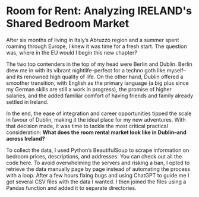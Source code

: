 # Room for Rent: Analyzing IRELAND's Shared Bedroom Market
After six months of living in Italy’s Abruzzo region and a summer spent roaming through Europe, I knew it was time for a fresh start. The question was, where in the EU would I begin this new chapter?

The two top contenders in the top of my head were Berlin and Dublin. Berlin drew me in with its vibrant nightlife–perfect for a techno goth like myself–and its renowned high quality of life. On the other hand, Dublin offered a smoother transition, with English as the primary language (a big plus since my German skills are still a work in progress), the promise of higher salaries, and the added familiar comfort of having friends and family already settled in Ireland.

In the end, the ease of integration and career opportunities tipped the scale in favour of Dublin, making it the ideal place for my new adventures. With that decision made, it was time to tackle the most critical practical consideration: **What does the room rental market look like in Dublin–and across Ireland?**

To collect the data, I used Python’s BeautifulSoup to scrape information on bedroom prices, descriptions, and addresses. You can check out all the code here. To avoid overwhelming the servers and risking a ban, I opted to retrieve the data manually page by page instead of automating the process with a loop. After a few hours fixing bugs and using ChatGPT to guide me I got several CSV files with the data I wanted. I then joined the files using a Pandas function and added it to separate directories.


 
 
